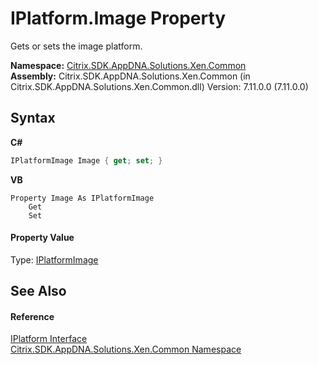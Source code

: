 # IPlatform.Image Property 
 

Gets or sets the image platform.

**Namespace:**&nbsp;[Citrix.SDK.AppDNA.Solutions.Xen.Common](013dc694-c357-448d-ed5a-b5c48a7f6852.md)<br />**Assembly:**&nbsp;Citrix.SDK.AppDNA.Solutions.Xen.Common (in Citrix.SDK.AppDNA.Solutions.Xen.Common.dll) Version: 7.11.0.0 (7.11.0.0)

## Syntax

**C#**
```csharp
IPlatformImage Image { get; set; }
```

**VB**
```vbnet
Property Image As IPlatformImage
	Get
	Set
```


#### Property Value
Type: <a href="5dae3e10-f7dc-40de-ba91-7e795fefd25f">IPlatformImage</a>

## See Also


#### Reference
<a href="0548b7f6-2f1d-a208-a41a-45e918dcf900">IPlatform Interface</a><br /><a href="013dc694-c357-448d-ed5a-b5c48a7f6852">Citrix.SDK.AppDNA.Solutions.Xen.Common Namespace</a><br />